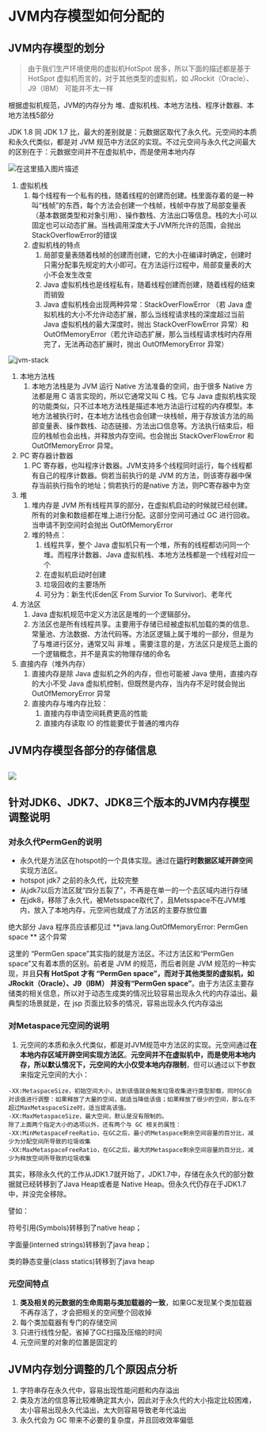 # JVM内存模型如何分配的

## JVM内存模型的划分

>  由于我们生产环境使用的虚拟机HotSpot 居多，所以下面的描述都是基于HotSpot 虚拟机而言的，对于其他类型的虚拟机，如 JRockit（Oracle）、J9（IBM） 可能并不太一样

根据虚拟机规范，JVM的内存分为 堆、虚拟机栈、本地方法栈、程序计数器、本地方法栈5部分

JDK 1.8 同 JDK 1.7 比，最大的差别就是：元数据区取代了永久代。元空间的本质和永久代类似，都是对 JVM 规范中方法区的实现。不过元空间与永久代之间最大的区别在于：元数据空间并不在虚拟机中，而是使用本地内存

![在这里插入图片描述](images/JVM内存模型如何分配的/20190706155611749.PNG)



1. 虚拟机栈
   1. 每个线程有一个私有的栈，随着线程的创建而创建。栈里面存着的是一种叫“栈帧”的东西，每个方法会创建一个栈帧，栈帧中存放了局部变量表（基本数据类型和对象引用）、操作数栈、方法出口等信息。栈的大小可以固定也可以动态扩展。当栈调用深度大于JVM所允许的范围，会抛出StackOverflowError的错误
   2. 虚拟机栈的特点
      1. 局部变量表随着栈帧的创建而创建，它的大小在编译时确定，创建时只需分配事先规定的大小即可。在方法运行过程中，局部变量表的大小不会发生改变
      2. Java 虚拟机栈也是线程私有，随着线程创建而创建，随着线程的结束而销毁
      3. Java 虚拟机栈会出现两种异常：StackOverFlowError （若 Java 虚拟机栈的大小不允许动态扩展，那么当线程请求栈的深度超过当前 Java 虚拟机栈的最大深度时，抛出 StackOverFlowError 异常）和 OutOfMemoryError（若允许动态扩展，那么当线程请求栈时内存用完了，无法再动态扩展时，抛出 OutOfMemoryError 异常）

![jvm-stack](images/JVM内存模型如何分配的/1460000015398968)

1. 本地方法栈
   1. 本地方法栈是为 JVM 运行 Native 方法准备的空间，由于很多 Native 方法都是用 C 语言实现的，所以它通常又叫 C 栈。它与 Java 虚拟机栈实现的功能类似，只不过本地方法栈是描述本地方法运行过程的内存模型。本地方法被执行时，在本地方法栈也会创建一块栈帧，用于存放该方法的局部变量表、操作数栈、动态链接、方法出口信息等。方法执行结束后，相应的栈帧也会出栈，并释放内存空间。也会抛出 StackOverFlowError 和 OutOfMemoryError 异常。
2. PC 寄存器计数器
   1. PC 寄存器，也叫程序计数器。JVM支持多个线程同时运行，每个线程都有自己的程序计数器。倘若当前执行的是 JVM 的方法，则该寄存器中保存当前执行指令的地址；倘若执行的是native 方法，则PC寄存器中为空
3. 堆
   1. 堆内存是 JVM 所有线程共享的部分，在虚拟机启动的时候就已经创建。所有的对象和数组都在堆上进行分配。这部分空间可通过 GC 进行回收。当申请不到空间时会抛出 OutOfMemoryError
   2. 堆的特点：
      1. 线程共享，整个 Java 虚拟机只有一个堆，所有的线程都访问同一个堆。而程序计数器、Java 虚拟机栈、本地方法栈都是一个线程对应一个
      2. 在虚拟机启动时创建
      3. 垃圾回收的主要场所
      4. 可分为：新生代(Eden区 From Survior To Survivor)、老年代
4. 方法区
   1. Java 虚拟机规范中定义方法区是堆的一个逻辑部分。
   2. 方法区也是所有线程共享。主要用于存储已经被虚拟机加载的类的信息、常量池、方法数据、方法代码等。方法区逻辑上属于堆的一部分，但是为了与堆进行区分，通常又叫 非堆 。需要注意的是，方法区只是规范上面的一个逻辑概念，并不是真实的物理存储的命名
5. 直接内存（堆外内存）
   1. 直接内存是除 Java 虚拟机之外的内存，但也可能被 Java 使用，直接内存的大小不受 Java 虚拟机控制，但既然是内存，当内存不足时就会抛出 OutOfMemoryError 异常
   2. 直接内存与堆内存比较：
      1. 直接内存申请空间耗费更高的性能
      2. 直接内存读取 IO 的性能要优于普通的堆内存

## JVM内存模型各部分的存储信息

## ![](images/JVM内存模型如何分配的/javammode.png)





## 针对JDK6、JDK7、JDK8三个版本的JVM内存模型调整说明

### 对永久代PermGen的说明

- 永久代是方法区在hotspot的一个具体实现。通过在**运行时数据区域开辟空间**实现方法区。
- hotspot jdk7 之前的永久代，比较完整
- 从jdk7以后方法区就“四分五裂了”，不再是在单一的一个去区域内进行存储
- 在jdk8，移除了永久代，被Metsspace取代了，且Metsspace不在JVM堆内，放入了本地内存，元空间也就成了方法区的主要存放位置

绝大部分 Java 程序员应该都见过 **java.lang.OutOfMemoryError: PermGen space ** 这个异常

这里的 “PermGen space”其实指的就是方法区。不过方法区和“PermGen space”又有着本质的区别。前者是 JVM 的规范，而后者则是 JVM 规范的一种实现，并且**只有 HotSpot 才有 “PermGen space”，而对于其他类型的虚拟机，如 JRockit（Oracle）、J9（IBM） 并没有“PermGen space”**。由于方法区主要存储类的相关信息，所以对于动态生成类的情况比较容易出现永久代的内存溢出。最典型的场景就是，在 jsp 页面比较多的情况，容易出现永久代内存溢出

### 对Metaspace元空间的说明

1. 元空间的本质和永久代类似，都是对JVM规范中方法区的实现。元空间通过**在本地内存区域开辟空间实现方法区**。**元空间并不在虚拟机中，而是使用本地内存，所以默认情况下，元空间的大小仅受本地内存限制**，但可以通过以下参数来指定元空间的大小：

```
-XX:MetaspaceSize，初始空间大小，达到该值就会触发垃圾收集进行类型卸载，同时GC会对该值进行调整：如果释放了大量的空间，就适当降低该值；如果释放了很少的空间，那么在不超过MaxMetaspaceSize时，适当提高该值。
-XX:MaxMetaspaceSize，最大空间，默认是没有限制的。
除了上面两个指定大小的选项以外，还有两个与 GC 相关的属性：
-XX:MinMetaspaceFreeRatio，在GC之后，最小的Metaspace剩余空间容量的百分比，减少为分配空间所导致的垃圾收集
-XX:MaxMetaspaceFreeRatio，在GC之后，最大的Metaspace剩余空间容量的百分比，减少为释放空间所导致的垃圾收集
```



其实，移除永久代的工作从JDK1.7就开始了，JDK1.7中，存储在永久代的部分数据就已经转移到了Java Heap或者是 Native Heap。但永久代仍存在于JDK1.7中，并没完全移除。

譬如：

符号引用(Symbols)转移到了native heap；

字面量(interned strings)转移到了java heap；

类的静态变量(class statics)转移到了java heap



### 元空间特点

1. **类及相关的元数据的生命周期与类加载器的一致**，如果GC发现某个类加载器不再存活了，才会把相关的空间整个回收掉
2. 每个类加载器有专门的存储空间
3. 只进行线性分配，省掉了GC扫描及压缩的时间
4. 元空间里的对象的位置是固定的



## JVM内存划分调整的几个原因点分析

1. 字符串存在永久代中，容易出现性能问题和内存溢出
2. 类及方法的信息等比较难确定其大小，因此对于永久代的大小指定比较困难，太小容易出现永久代溢出，太大则容易导致老年代溢出
3. 永久代会为 GC 带来不必要的复杂度，并且回收效率偏低

